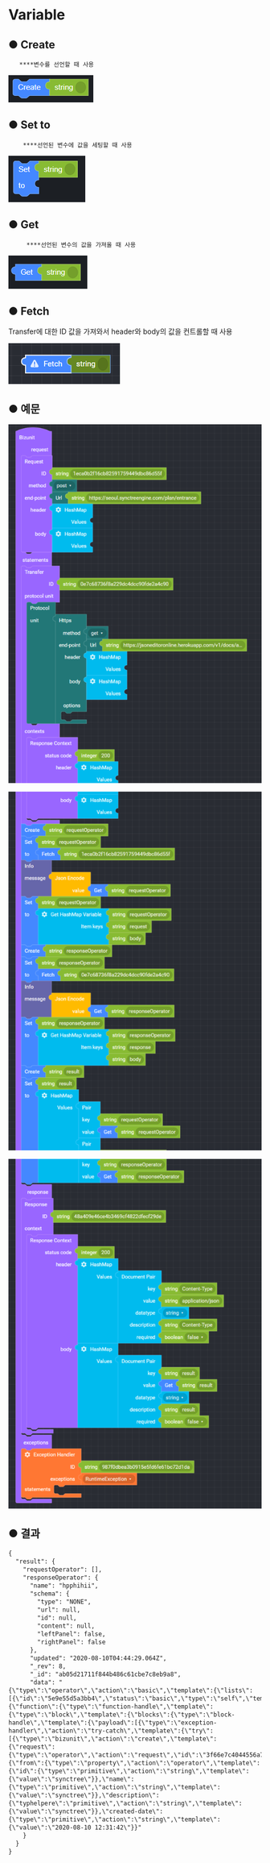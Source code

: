 # Variable

## ● **Create**

       ****변수를 선언할 때 사용

![](../.gitbook/assets/image%20%2851%29.png)

## ● **Set to**

        ****선언된 변수에 값을 세팅할 때 사용

![](../.gitbook/assets/image%20%2852%29.png)

## ● **Get**

         ****선언된 변수의 값을 가져올 때 사용

![](../.gitbook/assets/image%20%2863%29.png)

## ● **Fetch**

 Transfer에 대한 ID 값을 가져와서 header와 body의 값을 컨트롤할 때 사용

![](../.gitbook/assets/image%20%2864%29.png)

## ● **예문**

![](../.gitbook/assets/image%20%2868%29.png)

![](../.gitbook/assets/image%20%2849%29.png)

![](../.gitbook/assets/image%20%2855%29.png)

## ● **결과**

```text
{
  "result": {
    "requestOperator": [],
    "responseOperator": {
      "name": "hpphihii",
      "schema": {
        "type": "NONE",
        "url": null,
        "id": null,
        "content": null,
        "leftPanel": false,
        "rightPanel": false
      },
      "updated": "2020-08-10T04:44:29.064Z",
      "_rev": 8,
      "_id": "ab05d21711f844b486c61cbe7c8eb9a8",
      "data": "{\"type\":\"operator\",\"action\":\"basic\",\"template\":{\"lists\":[{\"id\":\"5e9e55d5a3bb4\",\"status\":\"basic\",\"type\":\"self\",\"template\":{\"function\":{\"type\":\"function-handle\",\"template\":{\"type\":\"block\",\"template\":{\"blocks\":{\"type\":\"block-handle\",\"template\":{\"payload\":[{\"type\":\"exception-handler\",\"action\":\"try-catch\",\"template\":{\"try\":[{\"type\":\"bizunit\",\"action\":\"create\",\"template\":{\"request\":{\"type\":\"operator\",\"action\":\"request\",\"id\":\"3f66e7c4044556a7060b86c7a222e5eb\",\"template\":{\"from\":{\"type\":\"property\",\"action\":\"operator\",\"template\":{\"id\":{\"type\":\"primitive\",\"action\":\"string\",\"template\":{\"value\":\"synctree\"}},\"name\":{\"type\":\"primitive\",\"action\":\"string\",\"template\":{\"value\":\"synctree\"}},\"description\":{\"typhelpere\":\"primitive\",\"action\":\"string\",\"template\":{\"value\":\"synctree\"}},\"created-date\":{\"type\":\"primitive\",\"action\":\"string\",\"template\":{\"value\":\"2020-08-10 12:31:42\"}}"
    }
  }
}
```

